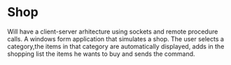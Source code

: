 # Shop
Will have a client-server arhitecture using sockets and remote procedure calls.
A windows form application that simulates a shop.
The user selects a category,the items in that category are automatically displayed, adds in the shopping list the items he wants to buy and sends the command.
